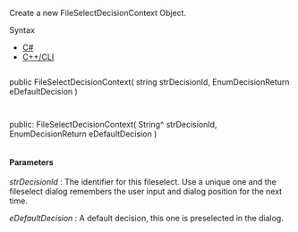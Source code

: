 Create a new FileSelectDecisionContext Object.

Syntax

* [C#](#i-syntax-CS)
* [C++/CLI](#i-syntax-CPP2005)

```
```
public FileSelectDecisionContext( 
   string strDecisionId,
   EnumDecisionReturn eDefaultDecision
)
```
```

```
```
public:
FileSelectDecisionContext( 
   String^ strDecisionId,
   EnumDecisionReturn eDefaultDecision
)
```
```

#### Parameters

*strDecisionId*
:   The identifier for this fileselect. Use a unique one and the fileselect dialog remembers the user input and dialog position for the next time.

*eDefaultDecision*
:   A default decision, this one is preselected in the dialog.
